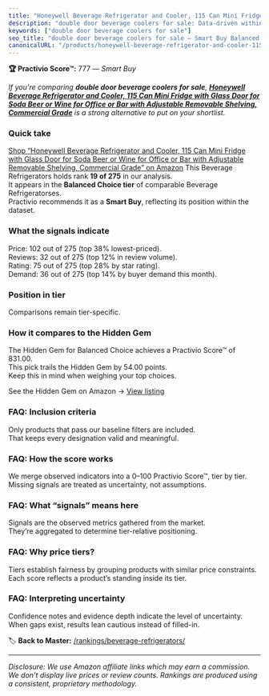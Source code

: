 ```yaml
---
title: "Honeywell Beverage Refrigerator and Cooler, 115 Can Mini Fridge with Glass Door for Soda Beer or Wine for Office or Bar with Adjustable Removable Shelving, Commercial Grade"
description: "double door beverage coolers for sale: Data-driven within Balanced Choice ranking using the Practivio Score™. Positioned by quality, value, demand, findability…"
keywords: ["double door beverage coolers for sale"]
seo_title: "double door beverage coolers for sale — Smart Buy Balanced Choice (2025)"
canonicalURL: "/products/honeywell-beverage-refrigerator-and-cooler-115-can-mini-fridge-with-glass-door-for-soda-beer-or-wine-for-office-or-bar-with-adjustable-removable-shelving-commercial-grade-B09S3YNSPJ/"
---
```


**🏆 Practivio Score™:** 777 — _Smart Buy_


*If you're comparing **double door beverage coolers for sale**, **[Honeywell Beverage Refrigerator and Cooler, 115 Can Mini Fridge with Glass Door for Soda Beer or Wine for Office or Bar with Adjustable Removable Shelving, Commercial Grade](https://www.amazon.com/dp/B09S3YNSPJ?tag=practivio-20)** is a strong alternative to put on your shortlist.*
### Quick take
[Shop “Honeywell Beverage Refrigerator and Cooler, 115 Can Mini Fridge with Glass Door for Soda Beer or Wine for Office or Bar with Adjustable Removable Shelving, Commercial Grade” on Amazon](https://www.amazon.com/dp/B09S3YNSPJ?tag=practivio-20)
This Beverage Refrigerators holds rank **19 of 275** in our analysis.  
It appears in the **Balanced Choice tier** of comparable Beverage Refrigeratorses.  
Practivio recommends it as a **Smart Buy**, reflecting its position within the dataset.

### What the signals indicate
Price: 102 out of 275 (top 38% lowest-priced).  
Reviews: 32 out of 275 (top 12% in review volume).  
Rating: 75 out of 275 (top 28% by star rating).  
Demand: 36 out of 275 (top 14% by buyer demand this month).

### Position in tier
Comparisons remain tier-specific.

### How it compares to the Hidden Gem
The Hidden Gem for Balanced Choice achieves a Practivio Score™ of 831.00.  
This pick trails the Hidden Gem by 54.00 points.  
Keep this in mind when weighing your top choices.  

See the Hidden Gem on Amazon → [View listing](https://www.amazon.com/dp/B0786TJC33?tag=practivio-20)

### FAQ: Inclusion criteria
Only products that pass our baseline filters are included.  
That keeps every designation valid and meaningful.

### FAQ: How the score works
We merge observed indicators into a 0–100 Practivio Score™, tier by tier.  
Missing signals are treated as uncertainty, not assumptions.

### FAQ: What “signals” means here
Signals are the observed metrics gathered from the market.  
They’re aggregated to determine tier-relative positioning.

### FAQ: Why price tiers?
Tiers establish fairness by grouping products with similar price constraints.  
Each score reflects a product’s standing inside its tier.

### FAQ: Interpreting uncertainty
Confidence notes and evidence depth indicate the level of uncertainty.  
When gaps exist, results lean cautious instead of filled-in.


🏷️ **Back to Master:** [/rankings/beverage-refrigerators/](/rankings/beverage-refrigerators/)

---
_Disclosure: We use Amazon affiliate links which may earn a commission. We don’t display live prices or review counts. Rankings are produced using a consistent, proprietary methodology._

